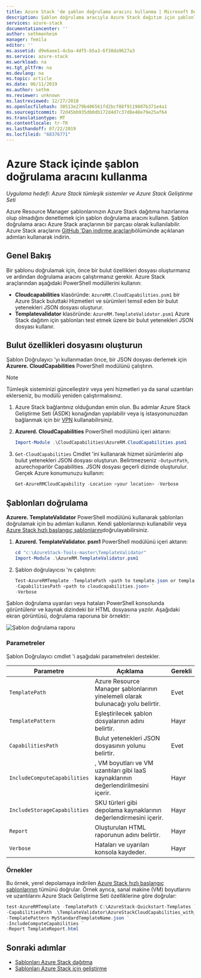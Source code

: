 ```yaml
---
title: Azure Stack 'de şablon doğrulama aracını kullanma | Microsoft Docs
description: Şablon doğrulama aracıyla Azure Stack dağıtım için şablonları denetleyin.
services: azure-stack
documentationcenter: ''
author: sethmanheim
manager: femila
editor: ''
ms.assetid: d9e6aee1-4cba-4df5-b5a3-6f38da9627a3
ms.service: azure-stack
ms.workload: na
ms.tgt_pltfrm: na
ms.devlang: na
ms.topic: article
ms.date: 06/11/2019
ms.author: sethm
ms.reviewer: unknown
ms.lastreviewed: 12/27/2018
ms.openlocfilehash: 30513e279b406561fd2bcf88f9119807b371e4a1
ms.sourcegitcommit: 72d45bb935db0db172d4d7c37d8e48e79e25af64
ms.translationtype: MT
ms.contentlocale: tr-TR
ms.lasthandoff: 07/22/2019
ms.locfileid: "68376771"
---
```

# <a name="use-the-template-validation-tool-in-azure-stack"></a>Azure Stack içinde şablon doğrulama aracını kullanma
*Uygulama hedefi: Azure Stack tümleşik sistemler ve Azure Stack Geliştirme Seti*

Azure Resource Manager şablonlarınızın Azure Stack dağıtıma hazırlanma olup olmadığını denetlemek için [](azure-stack-arm-templates.md) şablon doğrulama aracını kullanın. Şablon doğrulama aracı Azure Stack araçlarının bir parçası olarak kullanılabilir. Azure Stack araçlarını [GitHub 'Dan indirme araçları](../operator/azure-stack-powershell-download.md)bölümünde açıklanan adımları kullanarak indirin.

## <a name="overview"></a>Genel Bakış

Bir şablonu doğrulamak için, önce bir bulut özellikleri dosyası oluşturmanız ve ardından doğrulama aracını çalıştırmanız gerekir. Azure Stack araçlarından aşağıdaki PowerShell modüllerini kullanın:

- **Cloudcapabilities** klasöründe: `AzureRM.CloudCapabilities.psm1` bir Azure Stack buluttaki Hizmetleri ve sürümleri temsil eden bir bulut yetenekleri JSON dosyası oluşturur.
- **Templatevalidator** klasöründe: `AzureRM.TemplateValidator.psm1` Azure Stack dağıtım için şablonları test etmek üzere bir bulut yetenekleri JSON dosyası kullanır.

## <a name="build-the-cloud-capabilities-file"></a>Bulut özellikleri dosyasını oluşturun

Şablon Doğrulayıcı 'yı kullanmadan önce, bir JSON dosyası derlemek için **Azurere. CloudCapabilities** PowerShell modülünü çalıştırın.

>[!NOTE]
> Tümleşik sisteminizi güncelleştirir veya yeni hizmetleri ya da sanal uzantıları eklerseniz, bu modülü yeniden çalıştırmalısınız.

1. Azure Stack bağlantınız olduğundan emin olun. Bu adımlar Azure Stack Geliştirme Seti (ASDK) konağından yapılabilir veya iş istasyonunuzdan bağlanmak için bir [VPN](../asdk/asdk-connect.md#connect-to-azure-stack-using-vpn) kullanabilirsiniz.
2. **Azurerd. CloudCapabilities** PowerShell modülünü içeri aktarın:

    ```powershell
    Import-Module .\CloudCapabilities\AzureRM.CloudCapabilities.psm1
    ```

3. `Get-CloudCapabilities` Cmdlet 'ini kullanarak hizmet sürümlerini alıp bulut yetenekleri JSON dosyası oluşturun. Belirtmezseniz `-OutputPath`, azurechoparlör Capabilities. JSON dosyası geçerli dizinde oluşturulur. Gerçek Azure konumunuzu kullanın:

    ```powershell
    Get-AzureRMCloudCapability -Location <your location> -Verbose
    ```

## <a name="validate-templates"></a>Şablonları doğrulama

**Azurere. TemplateValidator** PowerShell modülünü kullanarak şablonları doğrulamak için bu adımları kullanın. Kendi şablonlarınızı kullanabilir veya [Azure Stack hızlı başlangıç şablonlarını](https://github.com/Azure/AzureStack-QuickStart-Templates)doğrulayabilirsiniz.

1. **Azurerd. TemplateValidator. psm1** PowerShell modülünü içeri aktarın:

    ```powershell
    cd "c:\AzureStack-Tools-master\TemplateValidator"
    Import-Module .\AzureRM.TemplateValidator.psm1
    ```

2. Şablon doğrulayıcısı 'nı çalıştırın:

    ```powershell
    Test-AzureRMTemplate -TemplatePath <path to template.json or template folder> `
    -CapabilitiesPath <path to cloudcapabilities.json> `
    -Verbose
    ```

Şablon doğrulama uyarıları veya hataları PowerShell konsolunda görüntülenir ve kaynak dizindeki bir HTML dosyasına yazılır. Aşağıdaki ekran görüntüsü, doğrulama raporuna bir örnektir:

![Şablon doğrulama raporu](./media/azure-stack-validate-templates/image1.png)

### <a name="parameters"></a>Parametreler

Şablon Doğrulayıcı cmdlet 'i aşağıdaki parametreleri destekler.

| Parametre | Açıklama | Gerekli |
| ----- | -----| ----- |
| `TemplatePath` | Azure Resource Manager şablonlarının yinelemeli olarak bulunacağı yolu belirtir. | Evet |
| `TemplatePattern` | Eşleştirilecek şablon dosyalarının adını belirtir. | Hayır |
| `CapabilitiesPath` | Bulut yetenekleri JSON dosyasının yolunu belirtir. | Evet |
| `IncludeComputeCapabilities` | , VM boyutları ve VM uzantıları gibi IaaS kaynaklarının değerlendirilmesini içerir. | Hayır |
| `IncludeStorageCapabilities` | SKU türleri gibi depolama kaynaklarının değerlendirmesini içerir. | Hayır |
| `Report` | Oluşturulan HTML raporunun adını belirtir. | Hayır |
| `Verbose` | Hataları ve uyarıları konsola kaydeder. | Hayır|

### <a name="examples"></a>Örnekler

Bu örnek, yerel depolamaya indirilen [Azure Stack hızlı başlangıç şablonlarının](https://github.com/Azure/AzureStack-QuickStart-Templates) tümünü doğrular. Örnek ayrıca, sanal makine (VM) boyutlarını ve uzantılarını Azure Stack Geliştirme Seti özelliklerine göre doğrular:

```powershell
test-AzureRMTemplate -TemplatePath C:\AzureStack-Quickstart-Templates `
-CapabilitiesPath .\TemplateValidator\AzureStackCloudCapabilities_with_AddOns_20170627.json `
-TemplatePattern MyStandardTemplateName.json `
-IncludeComputeCapabilities `
-Report TemplateReport.html
```

## <a name="next-steps"></a>Sonraki adımlar

- [Şablonları Azure Stack dağıtma](azure-stack-arm-templates.md)
- [Şablonları Azure Stack için geliştirme](azure-stack-develop-templates.md)
